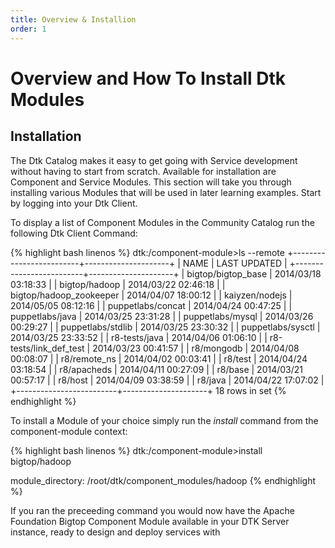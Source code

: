 ```yaml
---
title: Overview & Installion
order: 1
---
```


# Overview and How To Install Dtk Modules

## Installation


The Dtk Catalog makes it easy to get going with Service development without having to start from scratch.  Available for installation are Component and Service Modules.  This section will take you through installing various Modules that will be used in later learning examples.  Start by logging into your Dtk Client.

To display a list of Component Modules in the Community Catalog run the following Dtk Client Command:

{% highlight bash linenos %}
dtk:/component-module>ls --remote
+-------------------------+---------------------+
| NAME                    | LAST UPDATED        |
+-------------------------+---------------------+
| bigtop/bigtop_base      | 2014/03/18 03:18:33 |
| bigtop/hadoop           | 2014/03/22 02:46:18 |
| bigtop/hadoop_zookeeper | 2014/04/07 18:00:12 |
| kaiyzen/nodejs             | 2014/05/05 08:12:16 |
| puppetlabs/concat       | 2014/04/24 00:47:25 |
| puppetlabs/java         | 2014/03/25 23:31:28 |
| puppetlabs/mysql        | 2014/03/26 00:29:27 |
| puppetlabs/stdlib       | 2014/03/25 23:30:32 |
| puppetlabs/sysctl       | 2014/03/25 23:33:52 |
| r8-tests/java           | 2014/04/06 01:06:10 |
| r8-tests/link_def_test  | 2014/03/23 00:41:57 |
| r8/mongodb        | 2014/04/08 00:08:07 |
| r8/remote_ns | 2014/04/02 00:03:41 |
| r8/test           | 2014/04/24 03:18:54 |
| r8/apacheds             | 2014/04/11 00:27:09 |
| r8/base                 | 2014/03/21 00:57:17 |
| r8/host                 | 2014/04/09 03:38:59 |
| r8/java                 | 2014/04/22 17:07:02 |
+-------------------------+---------------------+
18 rows in set
{% endhighlight %}

To install a Module of your choice simply run the *install* command from the component-module context:

{% highlight bash linenos %}
dtk:/component-module>install bigtop/hadoop

module_directory: /root/dtk/component_modules/hadoop
{% endhighlight %}

If you ran the preceeding command you would now have the Apache Foundation Bigtop Component Module available in your DTK Server instance, ready to design and deploy services with
